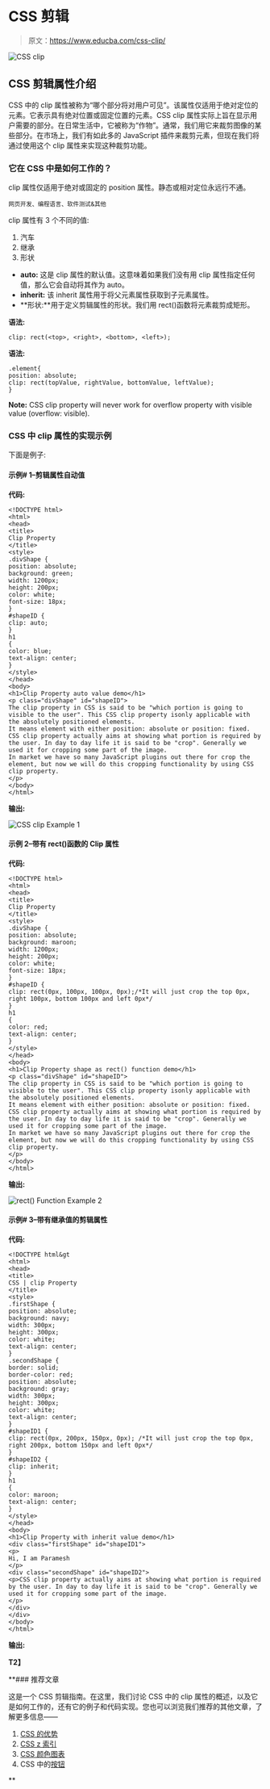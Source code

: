 # CSS 剪辑

> 原文：<https://www.educba.com/css-clip/>

![CSS clip](img/b66198ec201d0b52b01e1dc4c7412cab.png "CSS clip")



## CSS 剪辑属性介绍

CSS 中的 clip 属性被称为“哪个部分将对用户可见”。该属性仅适用于绝对定位的元素。它表示具有绝对位置或固定位置的元素。CSS clip 属性实际上旨在显示用户需要的部分。在日常生活中，它被称为“作物”。通常，我们用它来裁剪图像的某些部分。在市场上，我们有如此多的 JavaScript 插件来裁剪元素，但现在我们将通过使用这个 clip 属性来实现这种裁剪功能。

### 它在 CSS 中是如何工作的？

clip 属性仅适用于绝对或固定的 position 属性。静态或相对定位永远行不通。

<small>网页开发、编程语言、软件测试&其他</small>

clip 属性有 3 个不同的值:

1.  汽车
2.  继承
3.  形状

*   **auto:** 这是 clip 属性的默认值。这意味着如果我们没有用 clip 属性指定任何值，那么它会自动将其作为 auto。
*   **inherit:** 该 inherit 属性用于将父元素属性获取到子元素属性。
*   **形状:**用于定义剪辑属性的形状。我们用 rect()函数将元素裁剪成矩形。

**语法:**

```
clip: rect(<top>, <right>, <bottom>, <left>);
```

**语法:**

```
.element{
position: absolute;
clip: rect(topValue, rightValue, bottomValue, leftValue);
}
```

**Note:** CSS clip property will never work for overflow property with visible value (overflow: visible).

### CSS 中 clip 属性的实现示例

下面是例子:

#### 示例# 1–剪辑属性自动值

**代码:**

```
<!DOCTYPE html>
<html>
<head>
<title>
Clip Property
</title>
<style>
.divShape {
position: absolute;
background: green;
width: 1200px;
height: 200px;
color: white;
font-size: 18px;
}
#shapeID {
clip: auto;
}
h1
{
color: blue;
text-align: center;
}
</style>
</head>
<body>
<h1>Clip Property auto value demo</h1>
<p class="divShape" id="shapeID">
The clip property in CSS is said to be "which portion is going to visible to the user". This CSS clip property isonly applicable with the absolutely positioned elements.
It means element with either position: absolute or position: fixed.
CSS clip property actually aims at showing what portion is required by the user. In day to day life it is said to be "crop". Generally we used it for cropping some part of the image.
In market we have so many JavaScript plugins out there for crop the element, but now we will do this cropping functionality by using CSS clip property.
</p>
</body>
</html>
```

**输出:**

![CSS clip Example 1](img/d3002b00c59dbf488b15811f1906aa9b.png)



#### 示例 2–带有 rect()函数的 Clip 属性

**代码:**

```
<!DOCTYPE html>
<html>
<head>
<title>
Clip Property
</title>
<style>
.divShape {
position: absolute;
background: maroon;
width: 1200px;
height: 200px;
color: white;
font-size: 18px;
}
#shapeID {
clip: rect(0px, 100px, 100px, 0px);/*It will just crop the top 0px, right 100px, bottom 100px and left 0px*/
}
h1
{
color: red;
text-align: center;
}
</style>
</head>
<body>
<h1>Clip Property shape as rect() function demo</h1>
<p class="divShape" id="shapeID">
The clip property in CSS is said to be "which portion is going to visible to the user". This CSS clip property isonly applicable with the absolutely positioned elements.
It means element with either position: absolute or position: fixed.
CSS clip property actually aims at showing what portion is required by the user. In day to day life it is said to be "crop". Generally we used it for cropping some part of the image.
In market we have so many JavaScript plugins out there for crop the element, but now we will do this cropping functionality by using CSS clip property.
</p>
</body>
</html>
```

**输出:**

![rect() Function Example 2](img/0e53a836549cd95572fad23370bffe42.png)



#### 示例# 3–带有继承值的剪辑属性

**代码:**

```
<!DOCTYPE html&gt
<html>
<head>
<title>
CSS | clip Property
</title>
<style>
.firstShape {
position: absolute;
background: navy;
width: 300px;
height: 300px;
color: white;
text-align: center;
}
.secondShape {
border: solid;
border-color: red;
position: absolute;
background: gray;
width: 300px;
height: 300px;
color: white;
text-align: center;
}
#shapeID1 {
clip: rect(0px, 200px, 150px, 0px); /*It will just crop the top 0px, right 200px, bottom 150px and left 0px*/
}
#shapeID2 {
clip: inherit;
}
h1
{
color: maroon;
text-align: center;
}
</style>
</head>
<body>
<h1>Clip Property with inherit value demo</h1>
<div class="firstShape" id="shapeID1">
<p>
Hi, I am Paramesh
</p>
<div class="secondShape" id="shapeID2">
<p>CSS clip property actually aims at showing what portion is required by the user. In day to day life it is said to be "crop". Generally we used it for cropping some part of the image.
</p>
</div>
</div>
</body>
</html>
```

**输出:**

**T2】**



 **### 推荐文章

这是一个 CSS 剪辑指南。在这里，我们讨论 CSS 中的 clip 属性的概述，以及它是如何工作的，还有它的例子和代码实现。您也可以浏览我们推荐的其他文章，了解更多信息——

1.  [CSS 的优势](https://www.educba.com/advantages-of-css/)
2.  [CSS z 索引](https://www.educba.com/css-z-index/)
3.  [CSS 颜色图表](https://www.educba.com/css-color-chart/)
4.  CSS 中的[按钮](https://www.educba.com/button-in-css/)





**